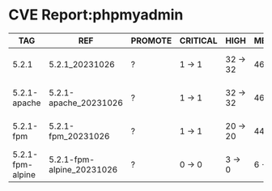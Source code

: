 # CVE Report:phpmyadmin
|       TAG        |            REF            | PROMOTE | CRITICAL |   HIGH   |  MEDIUM  |    LOW     | UNKNOWN |
|------------------|---------------------------|---------|----------|----------|----------|------------|---------|
| 5.2.1            | 5.2.1_20231026            | ?       | 1 -> 1   | 32 -> 32 | 46 -> 46 | 247 -> 247 | 1 -> 1  |
| 5.2.1-apache     | 5.2.1-apache_20231026     | ?       | 1 -> 1   | 32 -> 32 | 46 -> 46 | 247 -> 247 | 1 -> 1  |
| 5.2.1-fpm        | 5.2.1-fpm_20231026        | ?       | 1 -> 1   | 20 -> 20 | 44 -> 44 | 215 -> 215 | 1 -> 1  |
| 5.2.1-fpm-alpine | 5.2.1-fpm-alpine_20231026 | ?       | 0 -> 0   | 3 -> 0   | 6 -> 4   | 0 -> 0     | 0 -> 0  |
